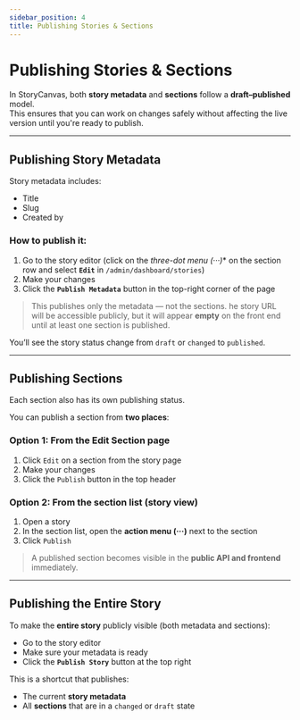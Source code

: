 ```yaml
---
sidebar_position: 4
title: Publishing Stories & Sections
---
```


# Publishing Stories & Sections

In StoryCanvas, both **story metadata** and **sections** follow a **draft–published** model.  
This ensures that you can work on changes safely without affecting the live version until you're ready to publish.

---

## Publishing Story Metadata

Story metadata includes:

- Title
- Slug
- Created by

### How to publish it:

1. Go to the story editor (click on the *three-dot menu (···)** on the section row and select **`Edit`** in `/admin/dashboard/stories`)
2. Make your changes
3. Click the **`Publish Metadata`** button in the top-right corner of the page

> This publishes only the metadata — not the sections. he story URL will be accessible publicly, but it will appear **empty** on the front end until at least one section is published.

You’ll see the story status change from `draft` or `changed` to `published`.


---

## Publishing Sections

Each section also has its own publishing status.

You can publish a section from **two places**:

### Option 1: From the Edit Section page

1. Click `Edit` on a section from the story page
2. Make your changes
3. Click the `Publish` button in the top header

### Option 2: From the section list (story view)

1. Open a story
2. In the section list, open the **action menu (···)** next to the section
3. Click `Publish`

> A published section becomes visible in the **public API and frontend** immediately.

---

##  Publishing the Entire Story

To make the **entire story** publicly visible (both metadata and sections):

- Go to the story editor
- Make sure your metadata is ready
- Click the **`Publish Story`** button at the top right

This is a shortcut that publishes:

- The current **story metadata**
- All **sections** that are in a `changed` or `draft` state
